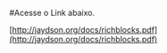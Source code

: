 #Acesse o Link abaixo.


[http://jaydson.org/docs/richblocks.pdf](http://jaydson.org/docs/richblocks.pdf)